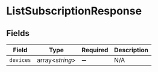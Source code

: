 # ListSubscriptionResponse


## Fields

| Field              | Type               | Required           | Description        |
| ------------------ | ------------------ | ------------------ | ------------------ |
| `devices`          | array<*string*>    | :heavy_minus_sign: | N/A                |